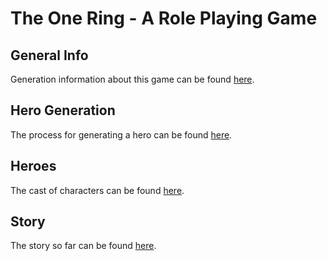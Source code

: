 # The One Ring - A Role Playing Game

## General Info

Generation information about this game can be found [here](general/general.md).

## Hero Generation

The process for generating a hero can be found [here](generation/generation.md).

## Heroes

The cast of characters can be found [here](heroes/heroes.md).

## Story

The story so far can be found [here](story/story.md).
